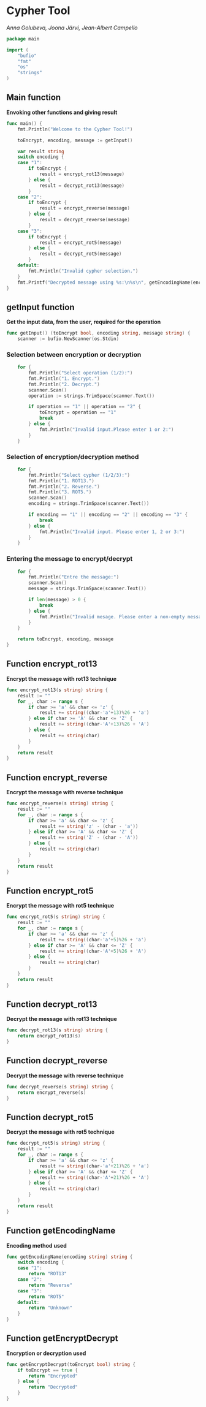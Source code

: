 # Cypher Tool
*Anna Golubeva, Joona Järvi, Jean-Albert Campello*
```go
package main

import (
	"bufio"
	"fmt"
	"os"
	"strings"
)
```

## Main function
**Envoking other functions and giving result**
```go
func main() {
	fmt.Println("Welcome to the Cypher Tool!")

	toEncrypt, encoding, message := getInput()

	var result string
	switch encoding {
	case "1":
		if toEncrypt {
			result = encrypt_rot13(message)
		} else {
			result = decrypt_rot13(message)
		}
	case "2":
		if toEncrypt {
			result = encrypt_reverse(message)
		} else {
			result = decrypt_reverse(message)
		}
	case "3":
		if toEncrypt {
			result = encrypt_rot5(message)
		} else {
			result = decrypt_rot5(message)
		}
	default:
		fmt.Println("Invalid cypher selection.")
	}
	fmt.Printf("Decrypted message using %s:\n%s\n", getEncodingName(encoding), result)
}
```

## getInput function
**Get the input data, from the user, required for the operation**
```go
func getInput() (toEncrypt bool, encoding string, message string) {
	scanner := bufio.NewScanner(os.Stdin)
```

### Selection between encryption or decryption
```go
	for {
		fmt.Println("Select operation (1/2):")
		fmt.Println("1. Encrypt.")
		fmt.Println("2. Decrypt.")
		scanner.Scan()
		operation := strings.TrimSpace(scanner.Text())

		if operation == "1" || operation == "2" {
			toEncrypt = operation == "1"
			break
		} else {
			fmt.Println("Invalid input.Please enter 1 or 2:")
		}
	}
```

###	Selection of encryption/decryption method
```go
	for {
		fmt.Println("Select cypher (1/2/3):")
		fmt.Println("1. ROT13.")
		fmt.Println("2. Reverse.")
		fmt.Println("3. ROT5.")
		scanner.Scan()
		encoding = strings.TrimSpace(scanner.Text())

		if encoding == "1" || encoding == "2" || encoding == "3" {
			break
		} else {
			fmt.Println("Invalid input. Please enter 1, 2 or 3:")
		}
	}
```

### Entering the message to encrypt/decrypt
```go
	for {
		fmt.Println("Entre the message:")
		scanner.Scan()
		message = strings.TrimSpace(scanner.Text())

		if len(message) > 0 {
			break
		} else {
			fmt.Println("Invalid mesage. Please enter a non-empty message.")
		}
	}

	return toEncrypt, encoding, message
}
```

## Function encrypt_rot13
**Encrypt the message with rot13 technique**
```go
func encrypt_rot13(s string) string {
	result := ""
	for _, char := range s {
		if char >= 'a' && char <= 'z' {
			result += string((char-'a'+13)%26 + 'a')
		} else if char >= 'A' && char <= 'Z' {
			result += string((char-'A'+13)%26 + 'A')
		} else {
			result += string(char)
		}
	}
	return result
}
```

## Function encrypt_reverse
**Encrypt the message with reverse technique**
```go
func encrypt_reverse(s string) string {
	result := ""
	for _, char := range s {
		if char >= 'a' && char <= 'z' {
			result += string('z' - (char - 'a'))
		} else if char >= 'A' && char <= 'Z' {
			result += string('Z' - (char - 'A'))
		} else {
			result += string(char)
		}
	}
	return result
}
```

## Function encrypt_rot5
**Encrypt the message with rot5 technique**
```go
func encrypt_rot5(s string) string {
	result := ""
	for _, char := range s {
		if char >= 'a' && char <= 'z' {
			result += string((char-'a'+5)%26 + 'a')
		} else if char >= 'A' && char <= 'Z' {
			result += string((char-'A'+5)%26 + 'A')
		} else {
			result += string(char)
		}
	}
	return result
}
```

## Function decrypt_rot13
**Decrypt the message with rot13 technique**
```go
func decrypt_rot13(s string) string {
	return encrypt_rot13(s)
}
```

## Function decrypt_reverse
**Decrypt the message with reverse technique**
```go
func decrypt_reverse(s string) string {
	return encrypt_reverse(s)
}
```

## Function decrypt_rot5
**Decrypt the message with rot5 technique**
```go
func decrypt_rot5(s string) string {
	result := ""
	for _, char := range s {
		if char >= 'a' && char <= 'z' {
			result += string((char-'a'+21)%26 + 'a')
		} else if char >= 'A' && char <= 'Z' {
			result += string((char-'A'+21)%26 + 'A')
		} else {
			result += string(char)
		}
	}
	return result
}
```

## Function getEncodingName
**Encoding method used**
```go
func getEncodingName(encoding string) string {
	switch encoding {
	case "1":
		return "ROT13"
	case "2":
		return "Reverse"
	case "3":
		return "ROT5"
	default:
		return "Unknown"
	}
}
```

## Function getEncryptDecrypt
**Encryption or decryption used**
```go
func getEncryptDecrypt(toEncrypt bool) string {
	if toEncrypt == true {
		return "Encrypted"
	} else {
		return "Decrypted"
	}
}
```

